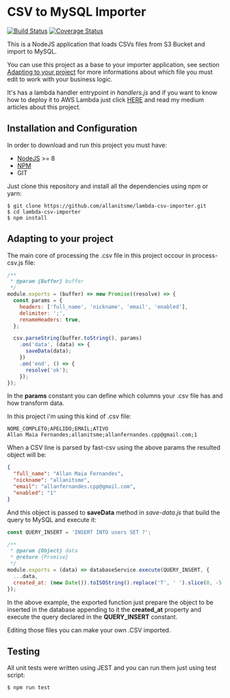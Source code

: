 # CSV to MySQL Importer

[![Build Status](https://travis-ci.org/allanitsme/lambda-csv-importer.svg?branch=master)](https://travis-ci.org/allanitsme/lambda-csv-importer)
[![Coverage Status](https://coveralls.io/repos/github/allanitsme/lambda-csv-importer/badge.svg?branch=develop)](https://coveralls.io/github/allanitsme/lambda-csv-importer?branch=develop)

This is a NodeJS application that loads CSVs files from S3 Bucket and import to MySQL.

You can use this project as a base to your importer application, see section [Adapting to your project](#adapt) for more informations about which file you must edit to work with your business logic.

It's has a lambda handler entrypoint in _handlers.js_ and if you want to know how to deploy it to AWS Lambda just click [HERE](https://medium.com/@allanitsme/s%C3%A9rie-importando-csvs-no-mysql-utilizando-s3-lambda-e-nodejs-parte-1-942eace4de76) and read my medium articles about this project.


## Installation and Configuration

In order to download and run this project you must have:

- [NodeJS](https://nodejs.org/en/) >= 8
- [NPM](https://www.npmjs.com/get-npm)
- GIT

Just clone this repository and install all the dependencies using npm or yarn:

```shell  
$ git clone https://github.com/allanitsme/lambda-csv-importer.git
$ cd lambda-csv-importer
$ npm install
```

## <a name="adapt"></a>Adapting to your project

The main core of processing the .csv file in this project occour in process-csv.js file:

```javascript
/**
 * @param {Buffer} buffer
 */
module.exports = (buffer) => new Promise((resolve) => {
  const params = {
    headers: ['full_name', 'nickname', 'email', 'enabled'],
    delimiter: ';',
    renameHeaders: true,
  };

  csv.parseString(buffer.toString(), params)
    .on('data', (data) => {
      saveData(data);
    })
    .on('end', () => {
      resolve('ok');
    });
});
```

In the **params** constant you can define which columns your .csv file has and how transform data.

In this project i'm using this kind of .csv file:

```csv
NOME_COMPLETO;APELIDO;EMAIL;ATIVO
Allan Maia Fernandes;allanitsme;allanfernandes.cpp@gmail.com;1
```

When a CSV line is parsed by fast-csv using the above params the resulted object will be:

```json
{
  "full_name": "Allan Maia Fernandes",
  "nickname": "allanitsme",
  "email": "allanfernandes.cpp@gmail.com",
  "enabled": "1"
}
```

And this object is passed to **saveData** method in _save-data.js_ that build the query to MySQL and execute it:

```javascript
const QUERY_INSERT = 'INSERT INTO users SET ?';

/**
 * @param {Object} data
 * @return {Promise}
 */
module.exports = (data) => databaseService.execute(QUERY_INSERT, {
  ...data,
  created_at: (new Date()).toISOString().replace('T', ' ').slice(0, -5),
});
```

In the above example, the exported function just prepare the object to be inserted in the database appending to it the **created_at** property and execute the query declared in the **QUERY_INSERT** constant.

Editing those files you can make your own .CSV imported.


## Testing

All unit tests were written using JEST and you can run them just using test script:

```shell
$ npm run test
```